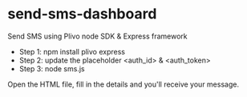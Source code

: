 # send-sms-dashboard

Send SMS using Plivo node SDK & Express framework

* Step 1: npm install plivo express
* Step 2: update the placeholder <auth_id> & <auth_token>
* Step 3: node sms.js

Open the HTML file, fill in the details and you'll receive your message.
